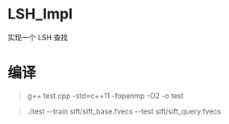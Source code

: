 # LSH_Impl

实现一个 LSH 查找

# 编译

> g++ test.cpp -std=c++11 -fopenmp -O2 -o test

> ./test --train sift/sift_base.fvecs --test sift/sift_query.fvecs 
